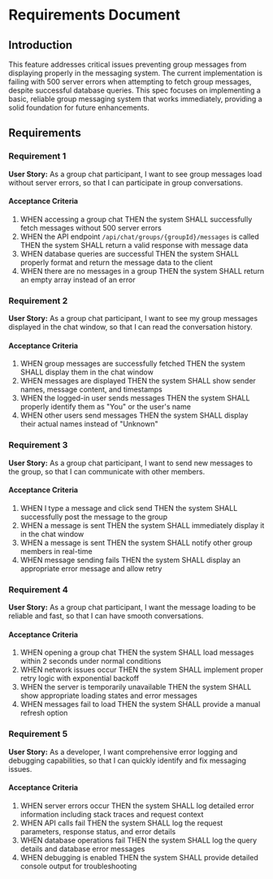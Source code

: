 # Requirements Document

## Introduction

This feature addresses critical issues preventing group messages from displaying properly in the messaging system. The current implementation is failing with 500 server errors when attempting to fetch group messages, despite successful database queries. This spec focuses on implementing a basic, reliable group messaging system that works immediately, providing a solid foundation for future enhancements.

## Requirements

### Requirement 1

**User Story:** As a group chat participant, I want to see group messages load without server errors, so that I can participate in group conversations.

#### Acceptance Criteria

1. WHEN accessing a group chat THEN the system SHALL successfully fetch messages without 500 server errors
2. WHEN the API endpoint `/api/chat/groups/{groupId}/messages` is called THEN the system SHALL return a valid response with message data
3. WHEN database queries are successful THEN the system SHALL properly format and return the message data to the client
4. WHEN there are no messages in a group THEN the system SHALL return an empty array instead of an error

### Requirement 2

**User Story:** As a group chat participant, I want to see my group messages displayed in the chat window, so that I can read the conversation history.

#### Acceptance Criteria

1. WHEN group messages are successfully fetched THEN the system SHALL display them in the chat window
2. WHEN messages are displayed THEN the system SHALL show sender names, message content, and timestamps
3. WHEN the logged-in user sends messages THEN the system SHALL properly identify them as "You" or the user's name
4. WHEN other users send messages THEN the system SHALL display their actual names instead of "Unknown"

### Requirement 3

**User Story:** As a group chat participant, I want to send new messages to the group, so that I can communicate with other members.

#### Acceptance Criteria

1. WHEN I type a message and click send THEN the system SHALL successfully post the message to the group
2. WHEN a message is sent THEN the system SHALL immediately display it in the chat window
3. WHEN a message is sent THEN the system SHALL notify other group members in real-time
4. WHEN message sending fails THEN the system SHALL display an appropriate error message and allow retry

### Requirement 4

**User Story:** As a group chat participant, I want the message loading to be reliable and fast, so that I can have smooth conversations.

#### Acceptance Criteria

1. WHEN opening a group chat THEN the system SHALL load messages within 2 seconds under normal conditions
2. WHEN network issues occur THEN the system SHALL implement proper retry logic with exponential backoff
3. WHEN the server is temporarily unavailable THEN the system SHALL show appropriate loading states and error messages
4. WHEN messages fail to load THEN the system SHALL provide a manual refresh option

### Requirement 5

**User Story:** As a developer, I want comprehensive error logging and debugging capabilities, so that I can quickly identify and fix messaging issues.

#### Acceptance Criteria

1. WHEN server errors occur THEN the system SHALL log detailed error information including stack traces and request context
2. WHEN API calls fail THEN the system SHALL log the request parameters, response status, and error details
3. WHEN database operations fail THEN the system SHALL log the query details and database error messages
4. WHEN debugging is enabled THEN the system SHALL provide detailed console output for troubleshooting